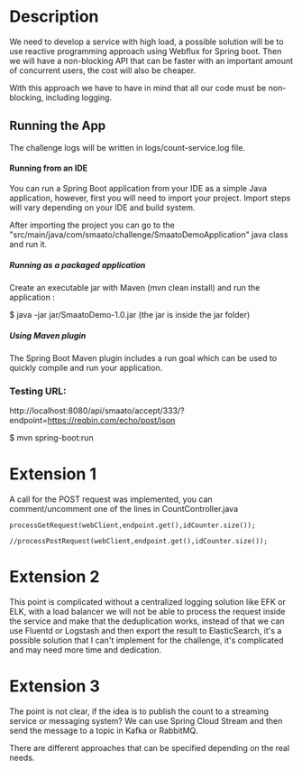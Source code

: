 # Description
We need to develop a service with high load, a possible solution will be to use reactive programming approach using Webflux for Spring boot. Then we will have a non-blocking API that can be faster with an important amount of concurrent users, the cost will also be cheaper.

With this approach we have to have in mind that all our code must be non-blocking, including logging.


## Running the App
The challenge logs will be written in logs/count-service.log file.
#### Running from an IDE
You can run a Spring Boot application from your IDE as a simple Java application, however, first you will need to import your project. Import steps will vary depending on your IDE and build system.

After importing the project you can go to the "src/main/java/com/smaato/challenge/SmaatoDemoApplication" java class and run it.
##### Running as a packaged application
Create an executable jar with Maven (mvn clean install) and run the application :

$ java -jar jar/SmaatoDemo-1.0.jar (the jar is inside the jar folder)
##### Using Maven plugin
The Spring Boot Maven plugin includes a run goal which can be used to quickly compile and run your application.

### Testing URL:

http://localhost:8080/api/smaato/accept/333/?endpoint=https://reqbin.com/echo/post/json


$ mvn spring-boot:run

# Extension 1

A call for the POST request was implemented, you can comment/uncomment one of the lines in CountController.java

```
processGetRequest(webClient,endpoint.get(),idCounter.size());

//processPostRequest(webClient,endpoint.get(),idCounter.size());
```

# Extension 2

This point is complicated without a centralized logging solution like EFK or ELK, with a load balancer we will not be able to process the request inside the service and make that the deduplication works, instead of that we can use Fluentd or Logstash and then export the result to ElasticSearch, it's a possible solution that I can't implement for the challenge, it's complicated and may need more time and dedication. 

# Extension 3

The point is not clear, if the idea is to publish the count to a streaming service or messaging system? We can use Spring Cloud Stream and then send the message to a topic in Kafka or RabbitMQ.

There are different approaches that can be specified depending on the real needs.

